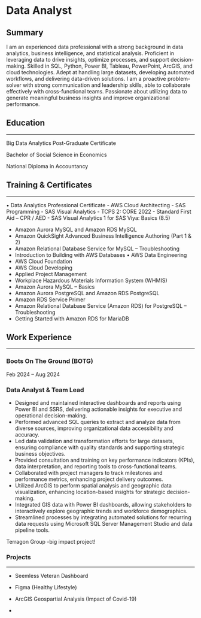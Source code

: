 
# Data Analyst

## Summary

I am an experienced data professional with a strong background in data analytics, business intelligence, and statistical analysis. Proficient in leveraging data to drive insights, optimize processes, and support decision-making. Skilled in SQL, Python, Power BI, Tableau, PowerPoint, ArcGIS, and cloud technologies. Adept at handling large datasets, developing automated workflows, and delivering data-driven solutions. I am a proactive problem-solver with strong communication and leadership skills, able to collaborate effectively with cross-functional teams. Passionate about utilizing data to generate meaningful business insights and improve organizational performance.


## Education
---

Big Data Analytics Post-Graduate Certificate

Bachelor of Social Science in Economics

National Diploma in Accountancy


## Training & Certificates
---
•	Data Analytics Professional Certificate - AWS Cloud Architecting - SAS Programming -	SAS Visual Analytics -	TCPS 2: CORE 2022 -	Standard First Aid – CPR / AED -	SAS Visual Analytics 1 for SAS Viya: Basics (8.5)
-	Amazon Aurora MySQL and Amazon RDS MySQL
-	Amazon QuickSight Advanced Business Intelligence Authoring (Part 1 & 2)
-	Amazon Relational Database Service for MySQL – Troubleshooting
-	Introduction to Building with AWS Databases		•	AWS Data Engineering
-	AWS Cloud Foundation
-	AWS Cloud Developing
-	Applied Project Management
-	Workplace Hazardous Materials Information System (WHMIS)
-	Amazon Aurora MySQL – Basics
-	Amazon Aurora PostgreSQL and Amazon RDS PostgreSQL
-	Amazon RDS Service Primer
-	Amazon Relational Database Service (Amazon RDS) for PostgreSQL – Troubleshooting
-	Getting Started with Amazon RDS for MariaDB


## Work Experience
---

### Boots On The Ground (BOTG)
  Feb 2024 – Aug 2024 
### Data Analyst & Team Lead		
-	Designed and maintained interactive dashboards and reports using Power BI and SSRS, delivering actionable insights for executive and operational decision-making.
-	Performed advanced SQL queries to extract and analyze data from diverse sources, improving organizational data accessibility and accuracy.
-	Led data validation and transformation efforts for large datasets, ensuring compliance with quality standards and supporting strategic business objectives.
-	Provided consultation and training on key performance indicators (KPIs), data interpretation, and reporting tools to cross-functional teams.
-	Collaborated with project managers to track milestones and performance metrics, enhancing project delivery outcomes.
-	Utilized ArcGIS to perform spatial analysis and geographic data visualization, enhancing location-based insights for strategic decision-making.
-	Integrated GIS data with Power BI dashboards, allowing stakeholders to interactively explore geographic trends and workforce demographics.
-	Streamlined processes by integrating automated solutions for recurring data requests using Microsoft SQL Server Management Studio and data pipeline tools.


Terragon Group 
-big impact project!

### Projects
---
- Seemless Veteran Dashboard

- Figma (Healthy Lifestyle)

- ArcGIS Geospartial Analysis (Impact of Covid-19)

- 
